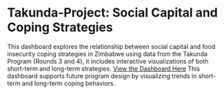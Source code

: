 # Takunda-Project: Social Capital and Coping Strategies
This dashboard explores the relationship between social capital and food insecurity coping strategies in Zimbabwe using data from the Takunda Program (Rounds 3 and 4), it includes interactive visualizations of both short-term and long-term strategies.
[View the Dashboard Here](https://shangjunyao.github.io/Takunda-Project/)
This dashboard supports future program design by visualizing trends in short-term and long-term coping behaviors.
